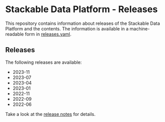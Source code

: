 # Stackable Data Platform - Releases

This repository contains information about releases of the Stackable Data Platform and the contents.
The information is available in a machine-readable form in [releases.yaml](https://github.com/stackabletech/release/blob/main/releases.yaml).

## Releases

The following releases are available:

- 2023-11
- 2023-07
- 2023-04
- 2023-01
- 2022-11
- 2022-09
- 2022-06

Take a look at the [release notes](https://docs.stackable.tech/home/stable/release_notes.html) for details.
